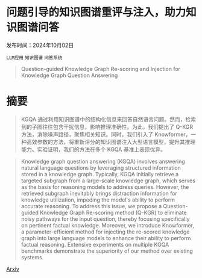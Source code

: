 # 问题引导的知识图谱重评与注入，助力知识图谱问答

发布时间：2024年10月02日

`LLM应用` `知识图谱` `问答系统`

> Question-guided Knowledge Graph Re-scoring and Injection for Knowledge Graph Question Answering

# 摘要

> KGQA 通过利用知识图谱中的结构化信息来回答自然语言问题。然而，检索到的子图往往包含干扰信息，影响推理准确性。为此，我们提出了 Q-KGR 方法，消除噪声路径，聚焦相关知识。同时，我们引入了 Knowformer，一种高效参数的方法，将重新评分的知识图谱注入大型语言模型，提升其推理能力。实验证明，我们的方法在多个 KGQA 基准上表现优异。

> Knowledge graph question answering (KGQA) involves answering natural language questions by leveraging structured information stored in a knowledge graph. Typically, KGQA initially retrieve a targeted subgraph from a large-scale knowledge graph, which serves as the basis for reasoning models to address queries. However, the retrieved subgraph inevitably brings distraction information for knowledge utilization, impeding the model's ability to perform accurate reasoning. To address this issue, we propose a Question-guided Knowledge Graph Re-scoring method (Q-KGR) to eliminate noisy pathways for the input question, thereby focusing specifically on pertinent factual knowledge. Moreover, we introduce Knowformer, a parameter-efficient method for injecting the re-scored knowledge graph into large language models to enhance their ability to perform factual reasoning. Extensive experiments on multiple KGQA benchmarks demonstrate the superiority of our method over existing systems.

[Arxiv](https://arxiv.org/abs/2410.01401)